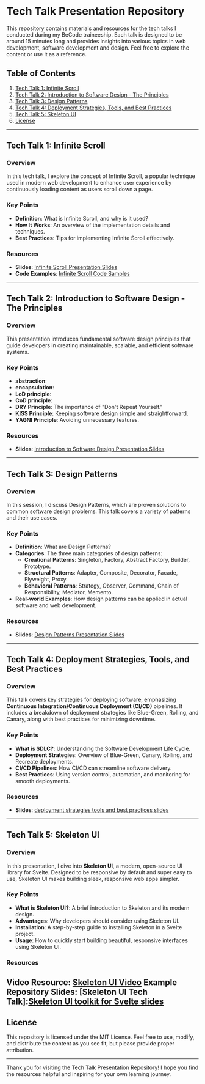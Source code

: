 # Tech Talk Presentation Repository

 This repository contains materials and resources for the tech talks I conducted during my BeCode traineeship. Each talk is designed to be around 15 minutes long and provides insights into various topics in web development, software development and design. Feel free to explore the content or use it as a reference.

## Table of Contents

1. [Tech Talk 1: Infinite Scroll](#tech-talk-1-infinite-scroll)
2. [Tech Talk 2: Introduction to Software Design - The Principles](#tech-talk-2-introduction-to-software-design---the-principles)
3. [Tech Talk 3: Design Patterns](#tech-talk-3-design-patterns)
4. [Tech Talk 4: Deployment Strategies, Tools, and Best Practices](#tech-talk-4-deployment-strategies-tools-and-best-practices)
5. [Tech Talk 5: Skeleton UI](#tech-talk-5-skeleton-ui)
6. [License](#license)

---

## Tech Talk 1: Infinite Scroll

### Overview
In this tech talk, I explore the concept of Infinite Scroll, a popular technique used in modern web development to enhance user experience by continuously loading content as users scroll down a page. 

### Key Points
- **Definition**: What is Infinite Scroll, and why is it used?
- **How It Works**: An overview of the implementation details and techniques.
- **Best Practices**: Tips for implementing Infinite Scroll effectively.
  

### Resources
- **Slides**: [Infinite Scroll Presentation Slides](slides/infinite_croll.pdf)
- **Code Examples**: [Infinite Scroll Code Samples](/le_scroll_infini)


---

## Tech Talk 2: Introduction to Software Design - The Principles

### Overview
This presentation introduces fundamental software design principles that guide developers in creating maintainable, scalable, and efficient software systems.

### Key Points
- **abstraction**:
- **encapsulation**:
- **LoD principle**:
- **CoD principle**:
- **DRY Principle**: The importance of "Don't Repeat Yourself."
- **KISS Principle**: Keeping software design simple and straightforward.
- **YAGNI Principle**: Avoiding unnecessary features.

### Resources
- **Slides**: [Introduction to Software Design Presentation Slides](slides/introduction_to_software_design.pdf)


---
## Tech Talk 3: Design Patterns

### Overview
In this session, I discuss Design Patterns, which are proven solutions to common software design problems. This talk covers a variety of patterns and their use cases.

### Key Points
- **Definition**: What are Design Patterns?
- **Categories**: The three main categories of design patterns:
  - **Creational Patterns**: Singleton, Factory, Abstract Factory, Builder, Prototype.
  - **Structural Patterns**: Adapter, Composite, Decorator, Facade, Flyweight, Proxy.
  - **Behavioral Patterns**: Strategy, Observer, Command, Chain of Responsibility, Mediator, Memento.
- **Real-world Examples**: How design patterns can be applied in actual software and web development.

### Resources
- **Slides**: [Design Patterns Presentation Slides](slides/design_patterns.pdf)
  

---
## Tech Talk 4: Deployment Strategies, Tools, and Best Practices

### Overview
This talk covers key strategies for deploying software, emphasizing **Continuous Integration/Continuous Deployment (CI/CD)** pipelines. It includes a breakdown of deployment strategies like Blue-Green, Rolling, and Canary, along with best practices for minimizing downtime.

### Key Points
- **What is SDLC?**: Understanding the Software Development Life Cycle.
- **Deployment Strategies**: Overview of Blue-Green, Canary, Rolling, and Recreate deployments.
- **CI/CD Pipelines**: How CI/CD can streamline software delivery.
- **Best Practices**: Using version control, automation, and monitoring for smooth deployments.

### Resources
- **Slides**: [deployment strategies tools and best practices slides](slides/_Deployment%20Strategies,%20Tools,%20and%20Best%20Practices.pdf)

---
## Tech Talk 5: Skeleton UI

### Overview
In this presentation, I dive into **Skeleton UI**, a modern, open-source UI library for Svelte. Designed to be responsive by default and super easy to use, Skeleton UI makes building sleek, responsive web apps simpler.

### Key Points
- **What is Skeleton UI?**: A brief introduction to Skeleton and its modern design.
- **Advantages**: Why developers should consider using Skeleton UI.
- **Installation**: A step-by-step guide to installing Skeleton in a Svelte project.
- **Usage**: How to quickly start building beautiful, responsive interfaces using Skeleton UI.

### Resources
**Video Resource**: [Skeleton UI Video](https://youtu.be/P_A0qQ7AuK8?si=oX29qxndrr1cRPIz)
**Example Repository** 
**Slides**: [Skeleton UI Tech Talk]:[Skeleton UI toolkit for Svelte slides](slides/skeleton.pdf)
---


## License

This repository is licensed under the MIT License. Feel free to use, modify, and distribute the content as you see fit, but please provide proper attribution.

---

Thank you for visiting the Tech Talk Presentation Repository! I hope you find the resources helpful and inspiring for your own learning journey.
